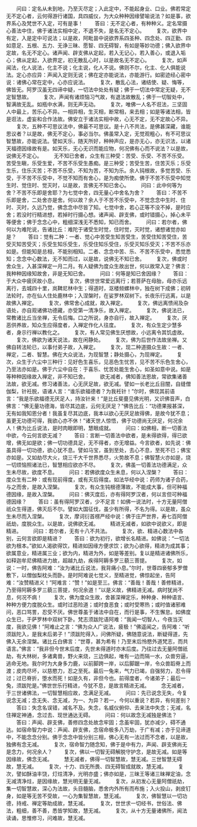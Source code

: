 <!-- { "loadSidebar": true } -->
　　问曰：定名从未到地，乃至灭尽定；入此定中，不能起身业、口业。佛若常定无不定心者，云何得游行诸国，具四威仪，为大众种种因缘譬喻说法？如是事，欲界系心及梵世不入定，可有是事！
　　答曰：无不定心者，有种种义。定名常摄心善法中住，佛于诸法实相中定，不退不失，是名无不定心。
　　复次，欲界中有定，入是定中可说法；以是故，阿毗昙中说欲界系四圣种、四念处、四正勤、四如意足、五根、五力、无诤三昧、愿智、四无碍智，有如是等妙功德；佛入欲界中定故，名无不定心。诸声闻、辟支佛从定起，若入无记心，若入善心，或退入垢心；佛从定起，入欲界定，初无散乱心时，以是故名无不定心。
　　复次，如声闻法，化人说法，化主不说；化主说，化人不说。佛则不尔，化主、化人俱能说法。定心亦应异：声闻入定则无说；佛在定亦能说法，亦能游行。如密迹经心密中说：诸佛心常在定中，心亦应说法。
　　复次，散乱心法，诸结使、疑、悔等，佛皆无。阿罗汉虽无四谛中疑，一切法中处处有疑；佛于一切法中常定无疑，无不定智慧故。
　　复次，声闻有诸烦恼习气故，有退法故散乱；佛于一切智处中，智满故无乱。如瓶中水满，则无声无动。
　　复次，唯佛一人名不诳法，三坚固人中最上，苦乐心不异。一相异相，生灭相，断常相，来去相；如是等诸法相，皆是诳法，虚妄和合作法故。佛安立于诸法实相中故，心无不定，无不定故心不异。
　　复次，五种不可思议法中，佛最不可思议。是十八不共法，是佛甚深藏，谁能思议者？以是故，佛无不定心，事必当尔。佛虽常入定，无觉观粗心，有不可思议智慧故，亦能说法。譬如天乐，随天所好，种种声应，是亦无心，亦无识法，以诸天福德因缘故有是。如天乐，无心无识而能应物，何况佛有心而不说法？以是故，说佛无不定心。
　　无不知已舍者，众生有三种受：苦受、乐受、不苦不乐受。苦受生瞋，乐受生爱，不苦不乐受生愚痴。是三种受；苦受生苦，住苦灭乐；乐受生乐，住乐灭苦；不苦不乐受，不知为苦，不知为乐。余人钝根故，多觉苦受、乐受，于不苦不乐受中，不觉不知而有舍心，是为痴使所使。佛于不苦不乐受中知觉生时、觉住时、觉灭时，以是故，言佛无不知已舍心。
　　问曰：此中何等为舍？不苦不乐即是舍耶？为七觉中舍，四无量心中舍名为舍？
　　答曰：不苦不乐即是舍，二处舍亦是舍。何以故？余人于不苦不乐受中，不觉念念中生时、住时、灭时，久远乃觉，佛念念中尽皆了知。七觉中舍，若心正等不没不掉，是时应舍；若没时行精进想，若掉时行摄心想。诸声闻、辟支佛，或时错摄心，掉心未平等便舍；佛于念念心中，粗细深浅无不悉知，知已而舍。
　　问曰：若尔者，佛何以为难陀说，告诸比丘：难陀于诸受生时觉，住时觉，灭时觉，诸想诸觉亦如是？
　　答曰：觉有二种：一者、觉心中苦受生知苦受生，苦受住知苦受住，苦受灭知苦受灭；乐受生知乐受生，乐受住知乐受住，乐受灭知乐受灭；不苦不乐亦如是。但能知是总相，不能别相知。二者、念念中苦、乐、不苦不乐受中，悉觉悉知；念念中心数法，无不知而过，以是故，说佛无不知已舍。
　　复次，佛或时舍众生，入甚深禅定一月二月。有人疑佛为度众生故出世，何以故常入定？佛言：我种种因缘知故舍，非是无知已舍。
　　问曰：何等是知已舍因缘？
　　答曰：于大众中疲厌故小息。
　　复次，佛世世常爱远离行；若菩萨在母胎，母亦乐远离行，去城四十里，岚鞞尼林中生；得道时，沤楼频螺林中，独在树下成佛；初转法轮时，亦在仙人住处鹿林中；入涅槃时，在娑罗林双树下。长夜乐行远离，以是故佛入禅定。
　　复次，佛常舍心成就，故入禅定。
　　复次，佛远离愦闹及杂语处，亦自观诸佛功德藏，亦受第一清净乐，故入禅定。
　　复次，佛说法已，常教诸比丘当坐禅，无令后悔。口之所说，身亦自行，故入禅定。
　　复次，厌恶供养故，知众生应得度者，入禅定作化人往度。
　　复次，有众生定少慧多者，身示行禅以教化之。
　　复次，有人常见佛生厌想故，小远离令其饥虚故。
　　复次，佛欲为诸天说法，故在闲静处。
　　复次，佛为后世作法故坐禅。又佛自转法轮已，以事付弟子故，入禅定。
　　复次，现二种道摄众生故：一者、禅定，二者、智慧。佛在大众说法，为现智慧；静处摄心，为现禅定。
　　复次，众生于六尘中三种行：见好色生喜乐，见恶色生忧苦，见不苦不乐色生舍心，乃至法亦如是。佛于六尘中自在：于喜乐、忧苦处能生舍心，如圣如意中说。如是等种种因缘故入禅定，非不知已舍。
　　欲无减者，佛知善法恩故，常欲集诸善法故，欲无减。修习诸善法，心无厌足故，欲无减。譬如一长老比丘目闇，自缝僧伽梨，针衽脱，语诸人言：“谁乐欲福德者？为我衽针！”尔时，佛现其前语言：“我是乐欲福德无厌足人，持汝针来！”是比丘斐亹见佛光明，又识佛音声，白佛言：“佛无量功德海，皆尽其边底，云何无厌足？”佛告比丘：“功德果报甚深，无有如我知恩分者！我虽复尽其边底，我本以欲心无厌足故得佛，是故今犹不息；虽更无功德可得，我欲心亦不休！”诸天世人惊悟，佛于功德尚无厌足，何况余人！佛为比丘说法，是时肉眼即明，慧眼成就。
　　问曰：如佛相，断一切善法中欲，今云何言欲无减？
　　答曰：言断一切善法中欲者，是未得欲得，得已欲增，佛无如是欲；佛一切功德具足，无不得者，亦无增益。今言欲者，如先说：佛虽具得一切功德，欲心犹不息。譬如马宝，虽到至处，去心不息，至死不已；佛宝亦如是。又如劫尽大火，烧三千大千世界悉尽，火势故不息；佛智慧火亦如是，烧一切烦恼照诸法已，智慧相应欲亦不尽。
　　复次，佛虽一切善法功德满足，众生未尽故，欲度不息。
　　问曰：若佛欲度众生未息，何以入涅槃？
　　答曰：度众生有二种：或有现前得度，或有灭后得度。如法华经中说：药师为诸子合药，与之而舍，是故入涅槃。
　　复次，有众生钝根德薄故，不能成大事，但可种福德因缘，是故入涅槃。
　　问曰：佛灭度后，亦有得阿罗汉者，何以言但可种福德因缘？
　　答曰：虽有得阿罗汉者，少不足言！如佛一说法时，十方无量阿僧祇众生得道，佛灭后不尔。譬如大国征伐，虽少有所得，不名为得。以是故，虽众生未尽而入涅槃。
　　复次，摩诃衍首楞严经中说：佛于庄严世界，寿七百阿僧祇劫，度脱众生。以是故，说佛欲无减。
　　精进无减者，如欲中说欲义，即是精进。
　　问曰：若尔者，无有十八不共法。
　　复次，欲、精进心数法中各别，云何言欲即是精进？
　　答曰：欲为初行，欲增长名精进。如佛说：“一切法欲为根本。”欲如人渴欲得饮，精进如因缘方便求饮；欲为心欲得，精进为成其事；欲属意业，精进属三业；欲为内，精进为外，如是等差别。复以是精进诸佛所乐，如释迦牟尼佛精进力故，超越九劫，疾得阿耨多罗三藐三菩提。
　　复次，如说：一时，佛告阿难：“汝为诸比丘说法，我背痛小息。”尔时，世尊四亵郁多罗僧敷下，以僧伽梨枕头而卧。是时阿难说七觉义，至精进觉，佛惊起坐，告阿难：“汝赞精进义！”阿难言：“赞！”如是至三。佛言：“善哉！善哉！善修精进，乃至得阿耨多罗三藐三菩提，何况余道！”以是义故，佛精进无减。病时犹尚不息，何况不病！
　　复次，佛为度众生故，舍甚深禅定乐，种种身、种种语言、种种方便力度脱众生。或时过恶险道；或时食恶食；或时受寒热；或时值诸邪难问，恶口骂詈，忍受不厌。佛世尊虽于诸法中自在，而行是事，不生懈怠。如佛度众生已，于萨罗林中双树下卧。梵志须跋陀语阿难：“我闻一切智人，今夜当灭度，我欲见佛！”阿难止之言：“佛为众人广说法，疲极！”佛遥闻之，告阿难：“听须跋陀入，是我末后弟子！”须跋陀得入，问佛所疑，佛随意说法，断疑得道，先佛入无余涅槃。诸比丘白佛言：“世尊，甚为希有！乃至末后怜愍外道梵志，而共语言。”佛言：“我非但今世末后度，先世未得道时亦末后度。乃往过去无量阿僧祇劫，有大林树，多诸禽兽，野火来烧，三边俱起，唯有一边而隔一水，众兽穷逼，逃命无地。我尔时为大身多力鹿，以前脚跨一岸，以后脚踞一岸，令众兽蹈脊上而渡；皮肉尽坏，以慈愍力，忍之至死。最后一兔来，气力已竭，自强努力，忍令得过；过已脊折，堕水而死！如是久有，非但今也。前得度者，今诸弟子；最后一兔，须跋陀是。”佛世世乐行精进，今犹不息，是故言精进无减。
　　念无减者，于三世诸佛法，一切智慧相应故，念满足无减。
　　问曰：先已说念无失，今复说念无减；念无失、念无减，为一、为异？若一，今何以重说？若异，有何差别？
　　答曰：失念名误错，减名不及。失念，名威仪俯仰、去来法中失念；无减，名住禅定神通，念过去、现世通达无碍。
　　问曰：何以故念无减独是佛法？
　　答曰：声闻、辟支佛，善修四念处故念牢固；念虽牢固，犹亦减少，碍不通达。如宿命智力中说：声闻、辟支佛，念宿命极多八万劫，于广有减；亦于见谛道中，不能念念分别。佛于念念中皆分别三相，佛心无有一法过而不念者，以是故，独佛有念无减。
　　复次，宿命智力随念知，佛于是中有力，声闻、辟支佛尚无是念力，何况余人？
　　复次，佛以一切智无碍解脱守护念，是故无减。如是等因缘故，佛念无减。
　　慧无减者，佛得一切智慧故，慧无减。三世智慧无碍故，慧无减。
　　复次，十力、四无所畏、四无碍智成就故，慧无减。
　　复次，譬如酥油丰饶，灯炷清净，光明亦盛；佛亦如是，三昧王等诸三昧禅定油，念无减清净炷，是因缘故，慧光明无量无减。
　　复次，从初发心无量阿僧祇劫，集一切智慧故，深心为法故，头目髓脑，悉舍内外所有而布施；入火投山，剥皮钉身，如是等无苦不受故，一心为集智慧故，慧无减。
　　复次，佛智慧以一切功德，持戒、禅定等助成故，慧无减。
　　复次，世世求一切经书，世俗法、佛法，粗细，善不善，悉皆学知故，慧无减。
　　复次，从十方无量诸佛所，闻法读诵，思惟修习，问难故，慧无减。
